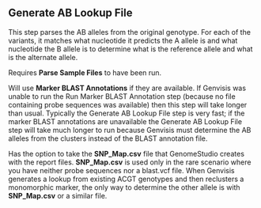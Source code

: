 ## Generate AB Lookup File

This step parses the AB alleles from the original genotype. For each of the variants, it matches what nucleotide it predicts the A allele is and what nucleotide the B allele is to determine what is the reference allele and what is the alternate allele.

Requires **Parse Sample Files** to have been run.

Will use **Marker BLAST Annotations** if they are available. If Genvisis was unable to run the Run Marker BLAST Annotation step (because no file containing probe sequences was available) then this step will take longer than usual. Typically the Generate AB Lookup File step is very fast; if the marker BLAST annotations are unavailable the Generate AB Lookup File step will take much longer to run because Genvisis must determine the AB alleles from the clusters instead of the BLAST annotation file.

Has the option to take the **SNP\_Map.csv** file that GenomeStudio creates with the report files. **SNP\_Map.csv** is used only in the rare scenario where you have neither probe sequences nor a blast.vcf file. When Genvisis generates a lookup from existing ACGT genotypes and then reclusters a monomorphic marker, the only way to determine the other allele is with **SNP\_Map.csv** or a similar file.
